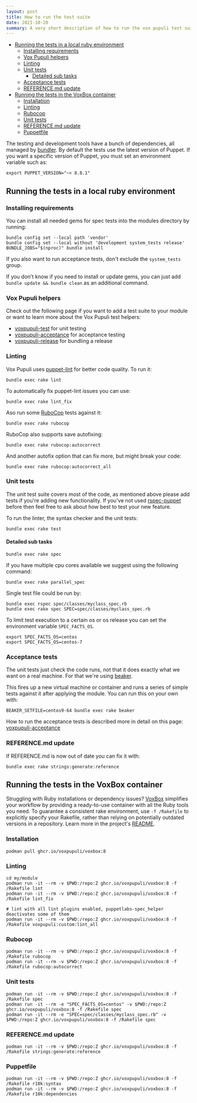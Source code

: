 ```yaml
---
layout: post
title: How to run the test suite
date: 2021-10-20
summary: A very short description of how to run the vox pupuli test suite for puppet modules.
---
```


- [Running the tests in a local ruby environment](#running-the-tests-in-a-local-ruby-environment)
   * [Installing requirements](#installing-requirements)
   * [Vox Pupuli helpers](#vox-pupuli-helpers)
   * [Linting](#linting)
   * [Unit tests](#unit-tests)
      + [Detailed sub tasks](#detailed-sub-tasks)
   * [Acceptance tests](#acceptance-tests)
   * [REFERENCE.md update](#referencemd-update)
- [Running the tests in the VoxBox container](#running-the-tests-in-the-voxbox-container)
   * [Installation](#installation)
   * [Linting](#linting-1)
   * [Rubocop](#rubocop)
   * [Unit tests](#unit-tests-1)
   * [REFERENCE.md update](#referencemd-update-1)
   * [Puppetfile](#puppetfile)

The testing and development tools have a bunch of dependencies, all managed by [bundler](http://bundler.io/).
By default the tests use the latest version of Puppet.
If you want a specific version of Puppet, you must set an environment variable such as:

```shell
export PUPPET_VERSION="~> 8.8.1"
```

## Running the tests in a local ruby environment

### Installing requirements

You can install all needed gems for spec tests into the modules directory by running:

```shell
bundle config set --local path 'vendor'
bundle config set --local without 'development system_tests release'
BUNDLE_JOBS="$(nproc)" bundle install
```
If you also want to run acceptance tests, don't exclude the `system_tests` group.

If you don't know if you need to install or update gems, you can just add `bundle update && bundle clean` as an additional command.

### Vox Pupuli helpers

Check out the following page if you want to add a test suite to your module or want
to learn more about the Vox Pupuli test helpers:

* [voxpupuli-test](https://github.com/voxpupuli/voxpupuli-test) for unit testing
* [voxpupuli-acceptance](https://github.com/voxpupuli/voxpupuli-acceptance) for acceptance testing
* [voxpupuli-release](https://github.com/voxpupuli/voxpupuli-release) for bundling a release

### Linting

Vox Pupuli uses [puppet-lint](https://github.com/puppetlabs/puppet-lint) for better code quality. To run it:

```shell
bundle exec rake lint
```

To automatically fix puppet-lint issues you can use:

```shell
bundle exec rake lint_fix
```

Aso run some [RuboCop](https://rubocop.org/) tests against it:

```shell
bundle exec rake rubocop
```

RuboCop also supports save autofixing:

```shell
bundle exec rake rubocop:autocorrect
```

And another autofix option that can fix more, but might break your code:

```shell
bundle exec rake rubocop:autocorrect_all
```

### Unit tests

The unit test suite covers most of the code, as mentioned above please add tests if you're adding new functionality.
If you've not used [rspec-puppet](http://rspec-puppet.com/) before then feel free to ask about how best to test your new feature.

To run the linter, the syntax checker and the unit tests:

```shell
bundle exec rake test
```
#### Detailed sub tasks

```shell
bundle exec rake spec
```

If you have multiple cpu cores available we suggest using the following command:

```shell
bundle exec rake parallel_spec
```

Single test file could be run by:

```shell
bundle exec rspec spec/classes/myclass_spec.rb
bundle exec rake spec SPEC=spec/classes/myclass_spec.rb
```

To limit test execution to a certain os or os release you can set the environment variable `SPEC_FACTS_OS`.

```shell
export SPEC_FACTS_OS=centos
export SPEC_FACTS_OS=centos-7
```

### Acceptance tests

The unit tests just check the code runs, not that it does exactly what we want on a real machine.
For that we're using [beaker](https://github.com/voxpupuli/beaker).

This fires up a new virtual machine or container and runs a series of simple tests against it after applying the module.
You can run this on your own with:

```shell
BEAKER_SETFILE=centos9-64 bundle exec rake beaker
```

How to run the acceptance tests is described more in detail on this page:
[voxpupuli-acceptance](https://github.com/voxpupuli/voxpupuli-acceptance/#running-tests)

### REFERENCE.md update

If REFERENCE.md is now out of date you can fix it with:

```shell
bundle exec rake strings:generate:reference
```

## Running the tests in the VoxBox container

Struggling with Ruby installations or dependency issues? [VoxBox](https://github.com/voxpupuli/container-voxbox/) simplifies your workflow by providing a ready-to-use container with all the Ruby tools you need. To guarantee a consistent rake environment, use `-f /Rakefile` to explicitly specify your Rakefile, rather than relying on potentially outdated versions in a repository. Learn more in the project's [README](https://github.com/voxpupuli/container-voxbox/blob/main/README.md).

### Installation

```shell
podman pull ghcr.io/voxpupuli/voxbox:8
```

### Linting

```shell
cd my/module
podman run -it --rm -v $PWD:/repo:Z ghcr.io/voxpupuli/voxbox:8 -f /Rakefile lint
podman run -it --rm -v $PWD:/repo:Z ghcr.io/voxpupuli/voxbox:8 -f /Rakefile lint_fix

# lint with all lint plugins enabled, puppetlabs-spec_helper deactivates some of them
podman run -it --rm -v $PWD:/repo:Z ghcr.io/voxpupuli/voxbox:8 -f /Rakefile voxpupuli:custom:lint_all
```

### Rubocop

```shell
podman run -it --rm -v $PWD:/repo:Z ghcr.io/voxpupuli/voxbox:8 -f /Rakefile rubocop
podman run -it --rm -v $PWD:/repo:Z ghcr.io/voxpupuli/voxbox:8 -f /Rakefile rubocop:autocorrect
```

### Unit tests

```shell
podman run -it --rm -v $PWD:/repo:Z ghcr.io/voxpupuli/voxbox:8 -f /Rakefile spec
podman run -it --rm -e "SPEC_FACTS_OS=centos" -v $PWD:/repo:Z ghcr.io/voxpupuli/voxbox:8 -f /Rakefile spec
podman run -it --rm -e "SPEC=spec/classes/myclass_spec.rb" -v $PWD:/repo:Z ghcr.io/voxpupuli/voxbox:8 -f /Rakefile spec
```

### REFERENCE.md update

```shell
podman run -it --rm -v $PWD:/repo:Z ghcr.io/voxpupuli/voxbox:8 -f /Rakefile strings:generate:reference
```

### Puppetfile

```shell
podman run -it --rm -v $PWD:/repo:Z ghcr.io/voxpupuli/voxbox:8 -f /Rakefile r10k:syntax
podman run -it --rm -v $PWD:/repo:Z ghcr.io/voxpupuli/voxbox:8 -f /Rakefile r10k:dependencies
```

